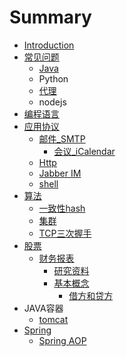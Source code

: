 # Summary

* [Introduction](README.md)
* [常见问题](chang_jian_wen_ti.md)
   * [Java](java.md)
   * Python
   * [代理](dai_li.md)
   * nodejs
* [编程语言](bian_cheng_yu_yan.md)
* [应用协议](ying_yong_xie_yi.md)
   * [邮件_SMTP](you_jian_smtp.md)
       * [会议_iCalendar](hui_yi_icalendar.md)
   * [Http](http.md)
   * [Jabber IM](jabber_im.md)
   * [shell](shell.md)
* [算法](集群)
   * [一致性hash](yi_zhi_xing_hash.md)
   * [集群](ji_qun.md)
   * [TCP三次握手](tcpsan_ci_wo_shou.md)
* [股票](gupiaomd.md)
   * [财务报表](cai_wu_bao_biao.md)
       * [研究资料](yan_jiu_zi_liao.md)
       * [基本概念](ji_ben_gai_nian.md)
           * [借方和贷方](jie_fang_he_dai_fang.md)
* JAVA容器
   * [tomcat](tomcat.md)
* [Spring](spring.md)
   * [Spring AOP](spring_aop.md)

